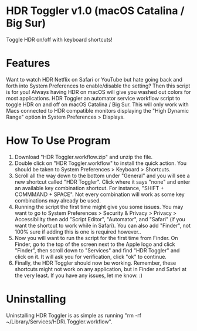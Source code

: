 # HDR Toggler v1.0 (macOS Catalina / Big Sur)
Toggle HDR on/off with keyboard shortcuts!

# Features
Want to watch HDR Netflix on Safari or YouTube but hate going back and forth into System Preferences to enable/disable the setting?  Then this script is for you!  Always having HDR on macOS will give you washed out colors for most applications.  HDR Toggler an automator service workflow script to toggle HDR on and off on macOS Catalina / Big Sur.  This will only work with Macs connected to HDR compatible monitors displaying the "High Dynamic Range" option in System Preferences > Displays.

# How To Use Program
1. Download "HDR Toggler.workflow.zip" and unzip the file.
2. Double click on "HDR Toggler.workflow" to install the quick action.  You should be taken to System Preferences > Keyboard > Shortcuts.
3. Scroll all the way down to the bottom under "General" and you will see a new shortcut called "HDR Toggler".  Click where it says "none" and enter an available key combination shortcut.  For instance, "SHIFT + COMMMAND + SPACE". Not every combination will work as some key combinations may already be used.
4. Running the script the first time might give you some issues.  You may want to go to System Preferences > Security & Privacy > Privacy > Accessibility then add "Script Editor", "Automator", and "Safari" (if you want the shortcut to work while in Safari).  You can also add "Finder", not 100% sure if adding this is one is required however..
5. Now you will want to run the script for the first time from Finder.  On Finder, go to the top of the screen next to the Apple logo and click "Finder", then scroll down to "Services" and find "HDR Toggler" and click on it.  It will ask you for verification, click "ok" to continue.
6. Finally, the HDR Toggler should now be working.  Remember, these shortcuts might not work on any application, but in Finder and Safari at the very least.  If you have any issues, let me know. :)

# Uninstalling
Uninstalling HDR Toggler is as simple as running "rm -rf ~/Library/Services/HDR\ Toggler.workflow".
